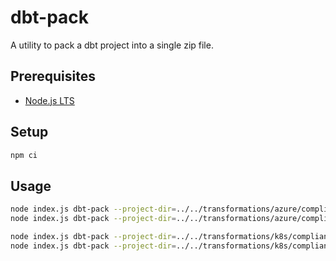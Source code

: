 # dbt-pack

A utility to pack a dbt project into a single zip file.

## Prerequisites

- [Node.js LTS](https://nodejs.org/en/)

## Setup

```bash
npm ci
```

## Usage

```bash
node index.js dbt-pack --project-dir=../../transformations/azure/compliance-free
node index.js dbt-pack --project-dir=../../transformations/azure/compliance-premium

node index.js dbt-pack --project-dir=../../transformations/k8s/compliance-free
node index.js dbt-pack --project-dir=../../transformations/k8s/compliance-premium
```

